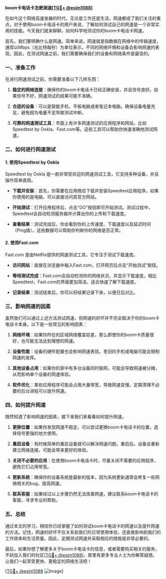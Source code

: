 **boom卡电话卡怎麽測速[[TG💪+ @esim1088](https://t.me/s/esim1088)]**

在如今这个网络高速发展的时代，无论是工作还是生活，网速都成了我们关注的重点。对于使用boom卡电话卡的用户来说，了解如何测试自己的网速是一个非常实用的技能。今天我们就来聊聊，如何科学地测试你的boom卡电话卡网速。

首先，我们要明确什么是网速。简单来说，网速就是指数据在网络中的传输速度，通常以Mbps（兆比特每秒）为单位表示。不同的网络环境和设备会影响网速的表现。因此，在测试网速之前，我们需要确保我们的设备和网络条件是最佳的。

### **一、准备工作**

在进行网速测试之前，你需要准备以下几样东西：

1. **稳定的网络连接**：确保你的boom卡电话卡已经正确安装，并且信号良好。如果信号不好，网速测试的结果可能不准确。
   
2. **合适的设备**：可以是智能手机、平板电脑或者笔记本电脑。确保设备电量充足，避免因为电量不足导致测试中断。

3. **可靠的网速测试工具**：市面上有许多网速测试的应用程序和网站，比如Speedtest by Ookla、Fast.com等。这些工具可以帮助你快速准确地测试网速。

### **二、如何进行网速测试**

#### **1. 使用Speedtest by Ookla**

Speedtest by Ookla 是一款非常受欢迎的网速测试工具，它支持多种设备，并且操作简单直观。

- **下载并安装**：首先，你需要在应用商店下载并安装Speedtest应用程序。如果你使用的是电脑，可以直接访问其官方网站。
  
- **开始测试**：打开应用程序后，点击“GO”按钮即可开始测试。测试过程中，Speedtest会自动检测服务器并计算出你的上传和下载速度。

- **查看结果**：测试完成后，你会看到你的上传速度、下载速度以及延迟时间（Ping值）。这些数据可以帮助你判断你的网络是否正常。

#### **2. 使用Fast.com**

Fast.com 是由Netflix提供的网速测试工具，它专注于测试下载速度。

- **访问网站**：直接在浏览器中输入Fast.com，打开网页后点击“开始测试”按钮。

- **等待测试完成**：Fast.com会自动检测你的网络状况，并显示下载速度。相比Speedtest，Fast.com的界面更加简洁，适合快速了解下载速度。

- **记录结果**：测试结束后，你可以将结果记录下来，以便日后对比。

### **三、影响网速的因素**

虽然我们可以通过上述方法测试网速，但网速的好坏并不完全取决于你的boom卡电话卡本身。以下是一些常见的影响因素：

1. **网络环境**：如果你所在的区域网络覆盖较差，那么即使你的boom卡质量很好，也可能无法达到理想的网速。

2. **设备性能**：设备的硬件配置也会影响网速表现。老旧的手机或电脑可能会限制网速的发挥。

3. **其他设备占用**：如果你的家中有多台设备同时联网，可能会导致网速被分摊，从而影响单个设备的网速体验。

4. **软件优化**：某些应用程序可能会占用大量带宽，导致网速变慢。定期清理不必要的后台进程可以提升网速。

### **四、如何提升网速**

既然知道了影响网速的因素，接下来我们来看看如何提升网速。

1. **更换位置**：如果你发现网速不稳定，可以尝试更换boom卡电话卡的位置，选择信号更强的地方使用。

2. **重启设备**：有时候简单的重启设备就可以解决网速问题。重启后，设备会重新建立网络连接，可能会带来更好的体验。

3. **关闭不必要的应用**：在使用boom卡电话卡时，尽量关闭不需要的应用程序，避免它们占用带宽。

4. **更新系统**：确保你的设备系统是最新的版本，因为系统更新通常会修复一些网络相关的bug，提高网速。

5. **联系客服**：如果经过以上步骤仍然无法改善网速，建议联系boom卡电话卡的客服，寻求专业的帮助。

### **五、总结**

通过本文的学习，相信你已经掌握了如何测试boom卡电话卡的网速以及提升网速的方法。记住，网速的好坏不仅关系到我们的日常使用体验，还直接影响到我们的工作效率和生活质量。因此，定期测试网速并采取相应的措施是非常必要的。

最后，如果你想了解更多关于boom卡电话卡的信息，或者需要购买相关的服务，不妨加入我们的社区[[TG💪+ @esim1088](https://t.me/s/esim1088)]，那里有更多专业人士为你解答疑惑。让我们一起享受更快、更稳定的网络生活吧！

[[TG💪+ @esim1088](https://t.me/s/esim1088) ![Image](https://i.postimg.cc/4NQfJmqS/Snipaste-2025-05-13-00-14-12.png)]